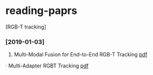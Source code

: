 # reading-paprs

[RGB-T tracking]

### [2019-01-03]
1. Multi-Modal Fusion for End-to-End RGB-T Tracking [pdf](https://arxiv.org/pdf/1908.11714v1.pdf) 

· Multi-Adapter RGBT Tracking [pdf](https://arxiv.org/pdf/1907.07485.pdf)
